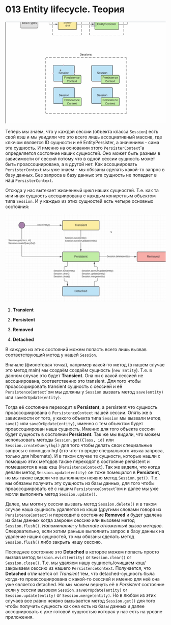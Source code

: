 013 Entity lifecycle. Теория
============================

![](src/main/resources/precis/h-012-14.png)

Теперь мы знаем, что у каждой сессии (объекта класса `Session`) есть свой кэш и мы увидили что это всего лишь ассоциативный массив, где ключом является ID сущности и её EntityPersister, а значением - сама эта сущность. И именно на основании этого `PersisterContext`'а определяется состояние наших сущностей. Оно может быть разным в зависимости от сессий потому что в одной сессии сущность может быть проассоциирована, а в другой нет. Как ассоциировать `PersisterContext` мы уже знаем - мы обязаны сделать какой-то запрос в базу данных. Без запроса в базу данных эта сущность не попадает в наш `PersisterContext`.

Отсюда у нас вытекает жизненный цикл наших сущностей. Т.е. как та или иная сущность ассоциирована с каждым конкретным объектом типа `Session`. И у каждых из этих сущностей есть четыре основных состояния:

![](src/main/resources/precis/h-013-1.png)

1.  **Transient**

2.  **Persistent**

3.  **Removed**

4.  **Detached**


В каждую из этих состояний можем попасть всего лишь вызвав соответствующий метод у нашей `Session`.

Вначале (фиолетовая точка), например какой-то метод (в нашем случае это метод main) мы создаём создаём сущность (`new Entity`). Т.е. в данном случае это будет **Transient**. Она ни с какой сессией не ассоциирована, соответственно это transient. Для того чтобы проассоциировать transient сущность с сессией и её `PersistenceContext`'ом мы должны у `Session` вызвать метод `save(entity)` или `saveOrUpdate(entity)`.

Тогда её состояние переходит в **Persistent**, а persistent что сущность проассоциирована с `PersistenceContext` нашей сессии. Опять же в зависимости от того, у какого объекта типа `Session` мы вызвали метод `save()` или `saveOrUpdate(entity)`, именно с тем объектом будет проассоциирован наша сущность. Именно для того объекта сессии будет сущность в состоянии **Persistent**. Так же мы видили, что можем использовать методы `Session.get(Class, id)` или `Session.createQuery(hql)` для того чтобы делать свои специальные запросы с помощью hql (это что-то вроде специального языка запроса, только для hibernate). И в таком случае те сущности, которые нашли с помощью этих методов также переходят в состояние persistent и помещаются в наш кэш (`PersistenceContext`). Так же видели, что когда делали метод `Session.update(entity)` он тоже помещался в **Persistent**, но мы также видели что выполнялся неявно метод `Session.get()`. Т.е. мы обязаны получить эту сущность из базы данных, для того чтобы проассоциировать её с нашим `PersistenceContext`'ом и далее мы уже могли выполнить метод `Session.update()`.

Далее, мы могли у сессии вызвать метод `Session.delete()` и в таком случае наша сущность удаляется из кэша (другими словами говоря из `PersistenceContext`) и переходит в состояние **Removed** и будет удалена из базы данных когда закроем сессию или вызовем метод `Session.flush()`. _Напоминание: у hibernate отложенный вызов методов_. Следовательно, если хотим раньше выполнить запрос в базу данных на удаление наших сущностей, то мы обязаны сделать метод `Session.flush()` либо закрыть нашу сессию.

Последнее состояние это **Detached** в которое можем попасть просто вызвав метод `Session.evict(entity)` or `Session.clear()` or `Session.close()`. Т.е. мы удаляем нашу сущность/очищаем кэш/закрываем сессию из нашего `PersistenceContext`. Получается, что **Detached** отличается от _Transient_ тем, что detached-сущность была когда-то проассоциирована с какой-то сессией и именно для неё она уже является detached. Но мы можем вернуть её в _Persistent_ состояние если у сессии вызовем `Session.saveOrUpdate(entity)` or `Session.update(entity)` or `Session.merge(entity)`. Но в любом из этих случаев все равно неявно вызывается метод `Session.get()` для того чтобы получить сущность как она есть из базы данных и далее ассоциировать с уже готовой сущностью которая у нас есть на уровне приложения.